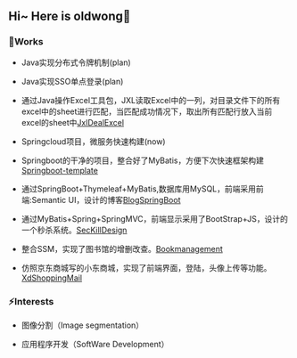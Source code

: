 ## Hi~ Here is oldwong👋 

### 📝Works
- Java实现分布式令牌机制(plan)

- Java实现SSO单点登录(plan)

- 通过Java操作Excel工具包，JXL读取Excel中的一列，对目录文件下的所有excel中的sheet进行匹配，当匹配成功情况下，取出所有匹配行放入当前excel的sheet中[JxlDealExcel
](https://github.com/oldwang77/JxlDealExcel)

- Springcloud项目，微服务快速构建(now)

- Springboot的干净的项目，整合好了MyBatis，方便下次快速框架构建[Springboot-template](https://github.com/oldwang77/springboot-template)

- 通过SpringBoot+Thymeleaf+MyBatis,数据库用MySQL，前端采用前端:Semantic UI，设计的博客[BlogSpringBoot](https://github.com/oldwang77/LightBlog_SpringBoot)

- 通过MyBatis+Spring+SpringMVC，前端显示采用了BootStrap+JS，设计的一个秒杀系统。[SecKillDesign](https://github.com/oldwang77/SecKillDesign) 

- 整合SSM，实现了图书馆的增删改查。[Bookmanagement](https://github.com/oldwang77/BookManagement)

- 仿照京东商城写的小东商城，实现了前端界面，登陆，头像上传等功能。[XdShoppingMail](https://github.com/oldwang77/xd-parent) 

### ⚡Interests

- 图像分割（Image segmentation）

- 应用程序开发（SoftWare Development）

